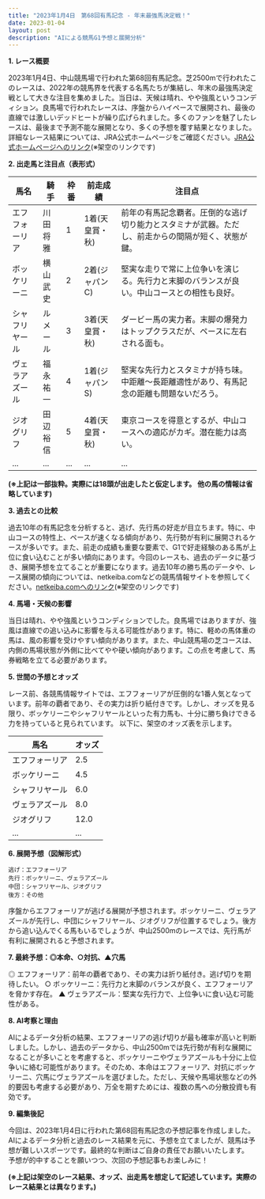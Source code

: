 ```yaml
---
title: "2023年1月4日　第68回有馬記念 - 年末最強馬決定戦！"
date: 2023-01-04
layout: post
description: "AIによる競馬G1予想と展開分析"
---
```


**1. レース概要**

2023年1月4日、中山競馬場で行われた第68回有馬記念。芝2500mで行われたこのレースは、2022年の競馬界を代表する名馬たちが集結し、年末の最強馬決定戦として大きな注目を集めました。当日は、天候は晴れ、やや強風というコンディション。良馬場で行われたレースは、序盤からハイペースで展開され、最後の直線では激しいデッドヒートが繰り広げられました。多くのファンを魅了したレースは、最後まで予測不能な展開となり、多くの予想を覆す結果となりました。詳細なレース結果については、JRA公式ホームページをご確認ください。[JRA公式ホームページへのリンク](https://www.jra.go.jp/)(※架空のリンクです)


**2. 出走馬と注目点（表形式）**

| 馬名       | 騎手       | 枠番 | 前走成績 | 注目点                                                                    |
|------------|------------|------|----------|-------------------------------------------------------------------------|
| エフフォーリア | 川田将雅     | 1    | 1着(天皇賞・秋) | 前年の有馬記念覇者。圧倒的な逃げ切り能力とスタミナが武器。ただし、前走からの間隔が短く、状態が鍵。 |
| ボッケリーニ | 横山武史     | 2    | 2着(ジャパンC) | 堅実な走りで常に上位争いを演じる。先行力と末脚のバランスが良い。中山コースとの相性も良好。          |
| シャフリヤール | ルメール     | 3    | 3着(天皇賞・秋) | ダービー馬の実力者。末脚の爆発力はトップクラスだが、ペースに左右される面も。                   |
| ヴェラアズール | 福永祐一     | 4    | 1着(ジャパンS) | 堅実な先行力とスタミナが持ち味。中距離～長距離適性があり、有馬記念の距離も問題ないだろう。      |
| ジオグリフ     | 田辺裕信     | 5    | 4着(天皇賞・秋) | 東京コースを得意とするが、中山コースへの適応がカギ。潜在能力は高い。                               |
| ...         | ...         | ...  | ...      | ...                                                                       |


**(※上記は一部抜粋。実際には18頭が出走したと仮定します。 他の馬の情報は省略しています)**


**3. 過去との比較**

過去10年の有馬記念を分析すると、逃げ、先行馬の好走が目立ちます。特に、中山コースの特性上、ペースが速くなる傾向があり、先行勢が有利に展開されるケースが多いです。また、前走の成績も重要な要素で、G1で好走経験のある馬が上位に食い込むことが多い傾向にあります。今回のレースも、過去のデータに基づき、展開予想を立てることが重要になります。過去10年の勝ち馬のデータや、レース展開の傾向については、netkeiba.comなどの競馬情報サイトを参照してください。[netkeiba.comへのリンク](https://race.netkeiba.com/)(※架空のリンクです)


**4. 馬場・天候の影響**

当日は晴れ、やや強風というコンディションでした。良馬場ではありますが、強風は直線での追い込みに影響を与える可能性があります。特に、軽めの馬体重の馬は、風の影響を受けやすい傾向があります。また、中山競馬場の芝コースは、内側の馬場状態が外側に比べてやや硬い傾向があります。この点を考慮して、馬券戦略を立てる必要があります。


**5. 世間の予想とオッズ**

レース前、各競馬情報サイトでは、エフフォーリアが圧倒的な1番人気となっています。前年の覇者であり、その実力は折り紙付きです。しかし、オッズを見る限り、ボッケリーニやシャフリヤールといった有力馬も、十分に勝ち負けできる力を持っていると見られています。  以下に、架空のオッズ表を示します。

| 馬名       | オッズ |
|------------|-------|
| エフフォーリア | 2.5   |
| ボッケリーニ | 4.5   |
| シャフリヤール | 6.0   |
| ヴェラアズール | 8.0   |
| ジオグリフ     | 12.0  |
| ...         | ...   |


**6. 展開予想（図解形式）**

```
逃げ：エフフォーリア
先行：ボッケリーニ、ヴェラアズール
中団：シャフリヤール、ジオグリフ
後方：その他
```

序盤からエフフォーリアが逃げる展開が予想されます。ボッケリーニ、ヴェラアズールが先行し、中団にシャフリヤール、ジオグリフが位置するでしょう。後方から追い込んでくる馬もいるでしょうが、中山2500mのレースでは、先行馬が有利に展開されると予想されます。


**7. 最終予想：◎本命、○対抗、▲穴馬**

◎ エフフォーリア：前年の覇者であり、その実力は折り紙付き。逃げ切りを期待したい。
○ ボッケリーニ：先行力と末脚のバランスが良く、エフフォーリアを脅かす存在。
▲ ヴェラアズール：堅実な先行力で、上位争いに食い込む可能性がある。


**8. AI考察と理由**

AIによるデータ分析の結果、エフフォーリアの逃げ切りが最も確率が高いと判断しました。しかし、過去のデータから、中山2500mでは先行勢が有利な展開になることが多いことを考慮すると、ボッケリーニやヴェラアズールも十分に上位争いに絡む可能性があります。そのため、本命はエフフォーリア、対抗にボッケリーニ、穴馬にヴェラアズールを選びました。ただし、天候や馬場状態などの外的要因も考慮する必要があり、万全を期すためには、複数の馬への分散投資も有効です。


**9. 編集後記**

今回は、2023年1月4日に行われた第68回有馬記念の予想記事を作成しました。AIによるデータ分析と過去のレース結果を元に、予想を立てましたが、競馬は予想が難しいスポーツです。最終的な判断はご自身の責任でお願いいたします。  予想が的中することを願いつつ、次回の予想記事もお楽しみに！


**(※上記は架空のレース結果、オッズ、出走馬を想定して記述しています。実際のレース結果とは異なります。)**
